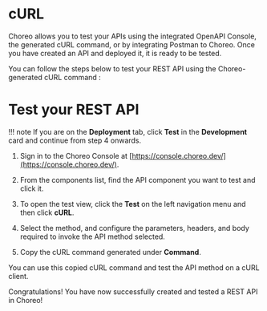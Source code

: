# cURL
Choreo allows you to test your APIs using the integrated OpenAPI Console, the generated cURL command, or by integrating Postman to Choreo. Once you have created an API and deployed it, it is ready to be tested. 

You can follow the steps below to test your REST API using the Choreo-generated cURL command :

# Test your REST API

!!! note
    If you are on the **Deployment** tab, click **Test** in the **Development** card and continue from step 4 onwards. 

1. Sign in to the Choreo Console at [https://console.choreo.dev/](https://console.choreo.dev/).

2. From the components list, find the API component you want to test and click it. 

3. To open the test view, click the **Test** on the left navigation menu and then click **cURL**.

4. Select the method, and configure the parameters, headers, and body required to invoke the API method selected.

6. Copy the cURL command generated under **Command**.

You can use this copied cURL command and test the API method on a cURL client.

Congratulations! You have now successfully created and tested a REST API in Choreo!